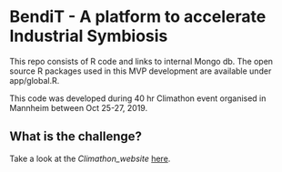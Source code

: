 # BendiT - A platform to accelerate Industrial Symbiosis

This repo consists of R code and links to internal Mongo db. The open source R packages used in this MVP development are available under app/global.R.

This code was developed during 40 hr Climathon event organised in Mannheim between Oct 25-27, 2019.

## What is the challenge?

Take a look at the _Climathon_website_ [here](https://climathon.hackerstolz.de/#/overview).
